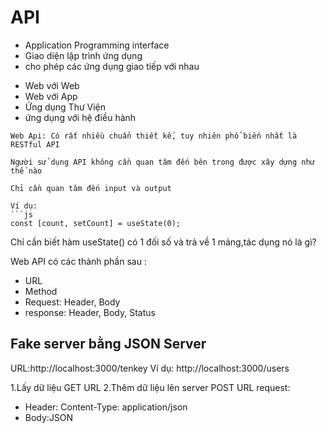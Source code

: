 # API

- Application Programming interface
- Giao diện lập trình ứng dụng
- cho phép các ứng dụng giao tiếp với nhau

* Web với Web
* Web với App
* Ứng dụng Thư Viện
* ứng dụng với hệ điều hành

````
Web Api: Có rất nhiều chuẩn thiết kế, tuy nhiên phổ biến nhất là RESTful API

Người sử dụng API không cần quan tâm đến bên trong được xây dựng như thế nào

Chỉ cần quan tâm đến input và output

Ví dụ:
```js
const [count, setCount] = useState(0);
````

Chỉ cần biết hàm useState() có 1 đối số và trả về 1 mảng,tác dụng nó là gì?

Web API có các thành phần sau :

- URL
- Method
- Request: Header, Body
- response: Header, Body, Status

## Fake server bằng JSON Server

URL:http://localhost:3000/tenkey
Ví dụ: http://localhost:3000/users

1.Lấy dữ liệu
GET URL
2.Thêm dữ liệu lên server
POST URL
request:

- Header: Content-Type: application/json
- Body:JSON
